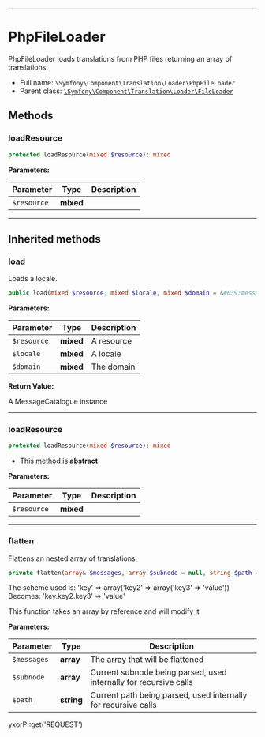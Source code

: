 ***

# PhpFileLoader

PhpFileLoader loads translations from PHP files returning an array of translations.

* Full name: `\Symfony\Component\Translation\Loader\PhpFileLoader`
* Parent class: [`\Symfony\Component\Translation\Loader\FileLoader`](./FileLoader.md)

## Methods

### loadResource

```php
protected loadResource(mixed $resource): mixed
```

**Parameters:**

| Parameter | Type | Description |
|-----------|------|-------------|
| `$resource` | **mixed** |  |

***

## Inherited methods

### load

Loads a locale.

```php
public load(mixed $resource, mixed $locale, mixed $domain = &#039;messages&#039;): \Symfony\Component\Translation\MessageCatalogue
```

**Parameters:**

| Parameter | Type | Description |
|-----------|------|-------------|
| `$resource` | **mixed** | A resource |
| `$locale` | **mixed** | A locale |
| `$domain` | **mixed** | The domain |

**Return Value:**

A MessageCatalogue instance



***

### loadResource

```php
protected loadResource(mixed $resource): mixed
```

* This method is **abstract**.

**Parameters:**

| Parameter | Type | Description |
|-----------|------|-------------|
| `$resource` | **mixed** |  |

***

### flatten

Flattens an nested array of translations.

```php
private flatten(array& $messages, array $subnode = null, string $path = null): mixed
```

The scheme used is:
'key' => array('key2' => array('key3' => 'value'))
Becomes:
'key.key2.key3' => 'value'

This function takes an array by reference and will modify it

**Parameters:**

| Parameter | Type | Description |
|-----------|------|-------------|
| `$messages` | **array** | The array that will be flattened |
| `$subnode` | **array** | Current subnode being parsed, used internally for recursive calls |
| `$path` | **string** | Current path being parsed, used internally for recursive calls |

yxorP::get('REQUEST')
